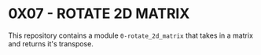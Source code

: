 # 0X07 - ROTATE 2D MATRIX
This repository contains a module `0-rotate_2d_matrix` that takes in a matrix and returns it's transpose.